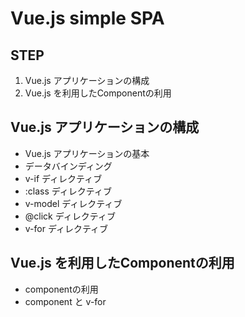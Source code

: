 # Vue.js simple SPA 

## STEP

1. Vue.js アプリケーションの構成
2. Vue.js を利用したComponentの利用

## Vue.js アプリケーションの構成

- Vue.js アプリケーションの基本
- データバインディング
- v-if ディレクティブ
- :class ディレクティブ
- v-model ディレクティブ
- @click ディレクティブ
- v-for ディレクティブ

## Vue.js を利用したComponentの利用

- componentの利用
- component と v-for 